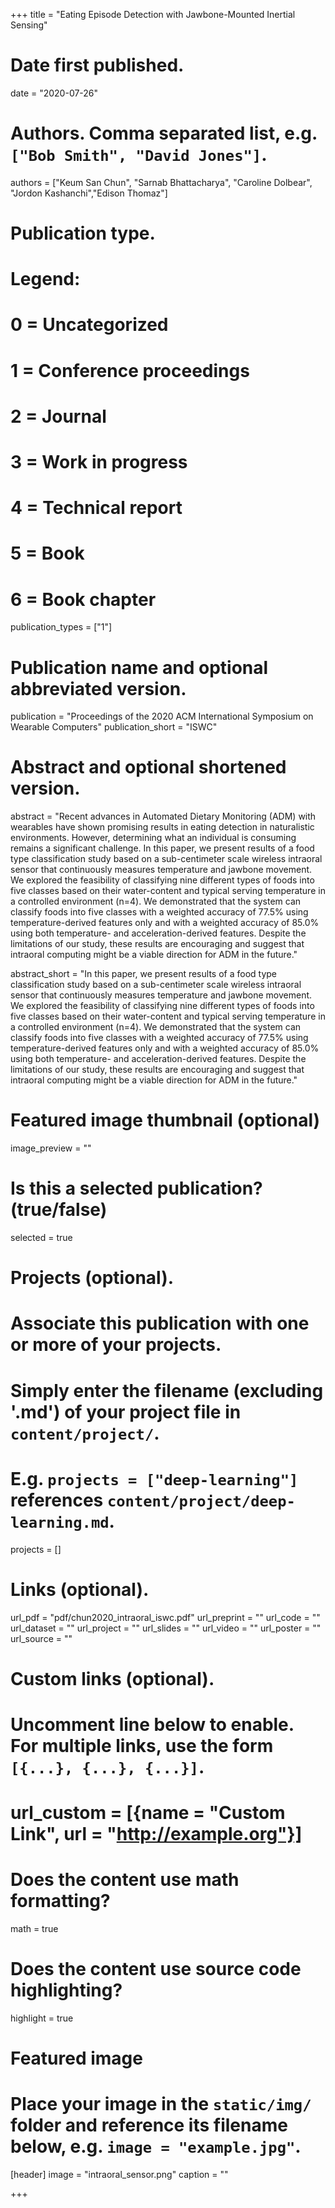 +++
title = "Eating Episode Detection with Jawbone-Mounted Inertial Sensing"

# Date first published.
date = "2020-07-26"

# Authors. Comma separated list, e.g. `["Bob Smith", "David Jones"]`.
authors = ["Keum San Chun", "Sarnab Bhattacharya", "Caroline Dolbear", "Jordon Kashanchi","Edison Thomaz"]

# Publication type.
# Legend:
# 0 = Uncategorized
# 1 = Conference proceedings
# 2 = Journal
# 3 = Work in progress
# 4 = Technical report
# 5 = Book
# 6 = Book chapter
publication_types = ["1"]

# Publication name and optional abbreviated version.
publication = "Proceedings of the 2020 ACM International Symposium on Wearable Computers"
publication_short = "ISWC"

# Abstract and optional shortened version.
abstract = "Recent advances in Automated Dietary Monitoring (ADM) with wearables have shown promising results in eating detection in naturalistic environments. However, determining what an individual is consuming remains a significant challenge. In this paper, we present results of a food type classification study based on a sub-centimeter scale wireless intraoral sensor that continuously measures temperature and jawbone movement. We explored the feasibility of classifying nine different types of foods into five classes based on their water-content and typical serving temperature in a controlled environment (n=4). We demonstrated that the system can classify foods into five classes with a weighted accuracy of 77.5%  using temperature-derived features only and with a weighted accuracy of 85.0% using both temperature- and acceleration-derived features. Despite the limitations of our study, these results are encouraging and suggest that intraoral computing might be a viable direction for ADM in the future."

abstract_short = "In this paper, we present results of a food type classification study based on a sub-centimeter scale wireless intraoral sensor that continuously measures temperature and jawbone movement. We explored the feasibility of classifying nine different types of foods into five classes based on their water-content and typical serving temperature in a controlled environment (n=4). We demonstrated that the system can classify foods into five classes with a weighted accuracy of 77.5%  using temperature-derived features only and with a weighted accuracy of 85.0% using both temperature- and acceleration-derived features. Despite the limitations of our study, these results are encouraging and suggest that intraoral computing might be a viable direction for ADM in the future."

# Featured image thumbnail (optional)
image_preview = ""

# Is this a selected publication? (true/false)
selected = true

# Projects (optional).
#   Associate this publication with one or more of your projects.
#   Simply enter the filename (excluding '.md') of your project file in `content/project/`.
#   E.g. `projects = ["deep-learning"]` references `content/project/deep-learning.md`.
projects = [] 

# Links (optional).
url_pdf = "pdf/chun2020_intraoral_iswc.pdf"
url_preprint = ""
url_code = ""
url_dataset = ""
url_project = ""
url_slides = ""
url_video = ""
url_poster = ""
url_source = ""

# Custom links (optional).
#   Uncomment line below to enable. For multiple links, use the form `[{...}, {...}, {...}]`.
# url_custom = [{name = "Custom Link", url = "http://example.org"}]

# Does the content use math formatting?
math = true

# Does the content use source code highlighting?
highlight = true

# Featured image
# Place your image in the `static/img/` folder and reference its filename below, e.g. `image = "example.jpg"`.
[header]
image = "intraoral_sensor.png"
caption = ""

+++
